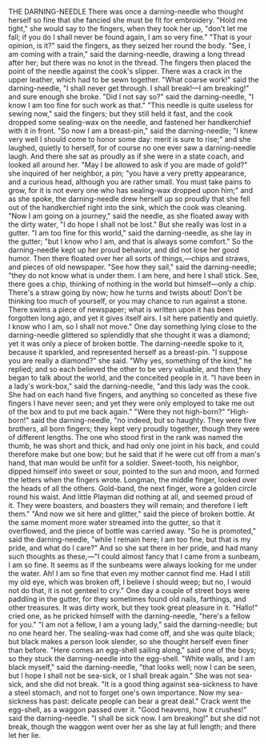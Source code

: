 THE DARNING-NEEDLE
There
was
once
a
darning-needle
who
thought
herself
so
fine
that
she
fancied
she
must
be
fit
for
embroidery.
"Hold
me
tight,"
she
would
say
to
the
fingers,
when
they
took
her
up,
"don't
let
me
fall;
if
you
do
I
shall
never
be
found
again,
I
am
so
very
fine."
"That
is
your
opinion,
is
it?"
said
the
fingers,
as
they
seized
her
round
the
body.
"See,
I
am
coming
with
a
train,"
said
the
darning-needle,
drawing
a
long
thread
after
her;
but
there
was
no
knot
in
the
thread.
The
fingers
then
placed
the
point
of
the
needle
against
the
cook's
slipper.
There
was
a
crack
in
the
upper
leather,
which
had
to
be
sewn
together.
"What
coarse
work!"
said
the
darning-needle,
"I
shall
never
get
through.
I
shall
break!—I
am
breaking!"
and
sure
enough
she
broke.
"Did
I
not
say
so?"
said
the
darning-needle,
"I
know
I
am
too
fine
for
such
work
as
that."
"This
needle
is
quite
useless
for
sewing
now,"
said
the
fingers;
but
they
still
held
it
fast,
and
the
cook
dropped
some
sealing-wax
on
the
needle,
and
fastened
her
handkerchief
with
it
in
front.
"So
now
I
am
a
breast-pin,"
said
the
darning-needle;
"I
knew
very
well
I
should
come
to
honor
some
day:
merit
is
sure
to
rise;"
and
she
laughed,
quietly
to
herself,
for
of
course
no
one
ever
saw
a
darning-needle
laugh.
And
there
she
sat
as
proudly
as
if
she
were
in
a
state
coach,
and
looked
all
around
her.
"May
I
be
allowed
to
ask
if
you
are
made
of
gold?"
she
inquired
of
her
neighbor,
a
pin;
"you
have
a
very
pretty
appearance,
and
a
curious
head,
although
you
are
rather
small.
You
must
take
pains
to
grow,
for
it
is
not
every
one
who
has
sealing-wax
dropped
upon
him;"
and
as
she
spoke,
the
darning-needle
drew
herself
up
so
proudly
that
she
fell
out
of
the
handkerchief
right
into
the
sink,
which
the
cook
was
cleaning.
"Now
I
am
going
on
a
journey,"
said
the
needle,
as
she
floated
away
with
the
dirty
water,
"I
do
hope
I
shall
not
be
lost."
But
she
really
was
lost
in
a
gutter.
"I
am
too
fine
for
this
world,"
said
the
darning-needle,
as
she
lay
in
the
gutter;
"but
I
know
who
I
am,
and
that
is
always
some
comfort."
So
the
darning-needle
kept
up
her
proud
behavior,
and
did
not
lose
her
good
humor.
Then
there
floated
over
her
all
sorts
of
things,—chips
and
straws,
and
pieces
of
old
newspaper.
"See
how
they
sail,"
said
the
darning-needle;
"they
do
not
know
what
is
under
them.
I
am
here,
and
here
I
shall
stick.
See,
there
goes
a
chip,
thinking
of
nothing
in
the
world
but
himself—only
a
chip.
There's
a
straw
going
by
now;
how
he
turns
and
twists
about!
Don't
be
thinking
too
much
of
yourself,
or
you
may
chance
to
run
against
a
stone.
There
swims
a
piece
of
newspaper;
what
is
written
upon
it
has
been
forgotten
long
ago,
and
yet
it
gives
itself
airs.
I
sit
here
patiently
and
quietly.
I
know
who
I
am,
so
I
shall
not
move."
One
day
something
lying
close
to
the
darning-needle
glittered
so
splendidly
that
she
thought
it
was
a
diamond;
yet
it
was
only
a
piece
of
broken
bottle.
The
darning-needle
spoke
to
it,
because
it
sparkled,
and
represented
herself
as
a
breast-pin.
"I
suppose
you
are
really
a
diamond?"
she
said.
"Why
yes,
something
of
the
kind,"
he
replied;
and
so
each
believed
the
other
to
be
very
valuable,
and
then
they
began
to
talk
about
the
world,
and
the
conceited
people
in
it.
"I
have
been
in
a
lady's
work-box,"
said
the
darning-needle,
"and
this
lady
was
the
cook.
She
had
on
each
hand
five
fingers,
and
anything
so
conceited
as
these
five
fingers
I
have
never
seen;
and
yet
they
were
only
employed
to
take
me
out
of
the
box
and
to
put
me
back
again."
"Were
they
not
high-born?"
"High-born!"
said
the
darning-needle,
"no
indeed,
but
so
haughty.
They
were
five
brothers,
all
born
fingers;
they
kept
very
proudly
together,
though
they
were
of
different
lengths.
The
one
who
stood
first
in
the
rank
was
named
the
thumb,
he
was
short
and
thick,
and
had
only
one
joint
in
his
back,
and
could
therefore
make
but
one
bow;
but
he
said
that
if
he
were
cut
off
from
a
man's
hand,
that
man
would
be
unfit
for
a
soldier.
Sweet-tooth,
his
neighbor,
dipped
himself
into
sweet
or
sour,
pointed
to
the
sun
and
moon,
and
formed
the
letters
when
the
fingers
wrote.
Longman,
the
middle
finger,
looked
over
the
heads
of
all
the
others.
Gold-band,
the
next
finger,
wore
a
golden
circle
round
his
waist.
And
little
Playman
did
nothing
at
all,
and
seemed
proud
of
it.
They
were
boasters,
and
boasters
they
will
remain;
and
therefore
I
left
them."
"And
now
we
sit
here
and
glitter,"
said
the
piece
of
broken
bottle.
At
the
same
moment
more
water
streamed
into
the
gutter,
so
that
it
overflowed,
and
the
piece
of
bottle
was
carried
away.
"So
he
is
promoted,"
said
the
darning-needle,
"while
I
remain
here;
I
am
too
fine,
but
that
is
my
pride,
and
what
do
I
care?"
And
so
she
sat
there
in
her
pride,
and
had
many
such
thoughts
as
these,—"I
could
almost
fancy
that
I
came
from
a
sunbeam,
I
am
so
fine.
It
seems
as
if
the
sunbeams
were
always
looking
for
me
under
the
water.
Ah!
I
am
so
fine
that
even
my
mother
cannot
find
me.
Had
I
still
my
old
eye,
which
was
broken
off,
I
believe
I
should
weep;
but
no,
I
would
not
do
that,
it
is
not
genteel
to
cry."
One
day
a
couple
of
street
boys
were
paddling
in
the
gutter,
for
they
sometimes
found
old
nails,
farthings,
and
other
treasures.
It
was
dirty
work,
but
they
took
great
pleasure
in
it.
"Hallo!"
cried
one,
as
he
pricked
himself
with
the
darning-needle,
"here's
a
fellow
for
you."
"I
am
not
a
fellow,
I
am
a
young
lady,"
said
the
darning-needle;
but
no
one
heard
her.
The
sealing-wax
had
come
off,
and
she
was
quite
black;
but
black
makes
a
person
look
slender,
so
she
thought
herself
even
finer
than
before.
"Here
comes
an
egg-shell
sailing
along,"
said
one
of
the
boys;
so
they
stuck
the
darning-needle
into
the
egg-shell.
"White
walls,
and
I
am
black
myself,"
said
the
darning-needle,
"that
looks
well;
now
I
can
be
seen,
but
I
hope
I
shall
not
be
sea-sick,
or
I
shall
break
again."
She
was
not
sea-sick,
and
she
did
not
break.
"It
is
a
good
thing
against
sea-sickness
to
have
a
steel
stomach,
and
not
to
forget
one's
own
importance.
Now
my
sea-sickness
has
past:
delicate
people
can
bear
a
great
deal."
Crack
went
the
egg-shell,
as
a
waggon
passed
over
it.
"Good
heavens,
how
it
crushes!"
said
the
darning-needle.
"I
shall
be
sick
now.
I
am
breaking!"
but
she
did
not
break,
though
the
waggon
went
over
her
as
she
lay
at
full
length;
and
there
let
her
lie.
